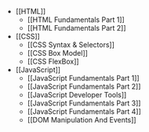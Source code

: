 - [[HTML]]
	- [[HTML Fundamentals Part 1]]
	- [[HTML Fundamentals Part 2]]
- [[CSS]]
	- [[CSS Syntax & Selectors]]
	- [[CSS Box Model]]
	- [[CSS FlexBox]]
- [[JavaScript]]
	- [[JavaScript Fundamentals Part 1]]
	- [[JavaScript Fundamentals Part 2]]
	- [[JavaScript Developer Tools]]
	- [[JavaScript Fundamentals Part 3]]
	- [[JavaScript Fundamentals Part 4]]
	- [[DOM Manipulation And Events]]